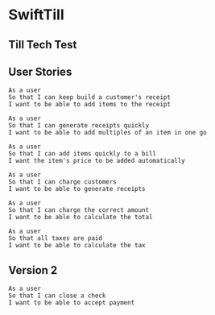 # SwiftTill
## Till Tech Test

## User Stories
```
As a user
So that I can keep build a customer's receipt
I want to be able to add items to the receipt
```
```
As a user
So that I can generate receipts quickly
I want to be able to add multiples of an item in one go
```
```
As a user
So that I can add items quickly to a bill
I want the item's price to be added automatically
```
```
As a user
So that I can charge customers
I want to be able to generate receipts
```
```
As a user
So that I can charge the correct amount
I want to be able to calculate the total
```
```
As a user
So that all taxes are paid
I want to be able to calculate the tax
```

## Version 2
```
As a user
So that I can close a check
I want to be able to accept payment
```
